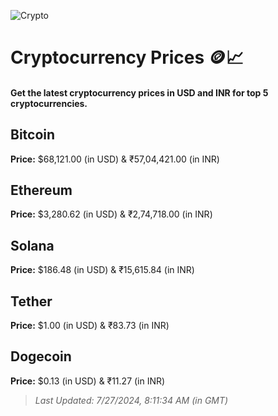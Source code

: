 
![Crypto](https://www.techguide.com.au/wp-content/uploads/2020/11/crypto3.jpeg)

# Cryptocurrency Prices 🪙📈

#### Get the latest cryptocurrency prices in USD and INR for top 5 cryptocurrencies.

## Bitcoin

**Price:** $68,121.00 (in USD) & ₹57,04,421.00 (in INR)

## Ethereum

**Price:** $3,280.62 (in USD) & ₹2,74,718.00 (in INR)

## Solana

**Price:** $186.48 (in USD) & ₹15,615.84 (in INR)

## Tether

**Price:** $1.00 (in USD) & ₹83.73 (in INR)

## Dogecoin

**Price:** $0.13 (in USD) & ₹11.27 (in INR)

> _Last Updated: 7/27/2024, 8:11:34 AM (in GMT)_
